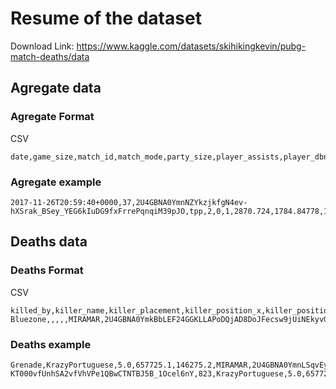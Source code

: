 # Resume of the dataset

Download Link: <https://www.kaggle.com/datasets/skihikingkevin/pubg-match-deaths/data>

## Agregate data

### Agregate Format

CSV

```csv
date,game_size,match_id,match_mode,party_size,player_assists,player_dbno,player_dist_ride,player_dist_walk,player_dmg,player_kills,player_name,player_survive_time,team_id,team_placement
```

### Agregate example

```csv
2017-11-26T20:59:40+0000,37,2U4GBNA0YmnNZYkzjkfgN4ev-hXSrak_BSey_YEG6kIuDG9fxFrrePqnqiM39pJO,tpp,2,0,1,2870.724,1784.84778,117,1,SnuffIes,1106.32,4,18
```

## Deaths data

### Deaths Format

CSV

```csv
killed_by,killer_name,killer_placement,killer_position_x,killer_position_y,map,match_id,time,victim_name,victim_placement,victim_position_x,victim_position_y
Bluezone,,,,,MIRAMAR,2U4GBNA0YmkBbLEF24GGKLLAPoDQjAD8DoJFecsw9jUiNEkyvGCnOFxmxlo9x0cc,1505,0932313woaini,7.0,495367.2,419491.3

```

### Deaths example

```csv
Grenade,KrazyPortuguese,5.0,657725.1,146275.2,MIRAMAR,2U4GBNA0YmnLSqvEycnTjo-KT000vfUnhSA2vfVhVPe1QBwCTNTBJ5B_1Ocel6nY,823,KrazyPortuguese,5.0,657725.1,146275.2
```
